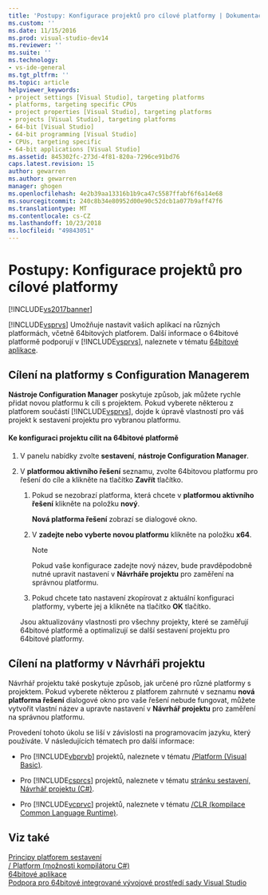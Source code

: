 ```yaml
---
title: 'Postupy: Konfigurace projektů pro cílové platformy | Dokumentace Microsoftu'
ms.custom: ''
ms.date: 11/15/2016
ms.prod: visual-studio-dev14
ms.reviewer: ''
ms.suite: ''
ms.technology:
- vs-ide-general
ms.tgt_pltfrm: ''
ms.topic: article
helpviewer_keywords:
- project settings [Visual Studio], targeting platforms
- platforms, targeting specific CPUs
- project properties [Visual Studio], targeting platforms
- projects [Visual Studio], targeting platforms
- 64-bit [Visual Studio]
- 64-bit programming [Visual Studio]
- CPUs, targeting specific
- 64-bit applications [Visual Studio]
ms.assetid: 845302fc-273d-4f81-820a-7296ce91bd76
caps.latest.revision: 15
author: gewarren
ms.author: gewarren
manager: ghogen
ms.openlocfilehash: 4e2b39aa13316b1b9ca47c5587ffabf6f6a14e68
ms.sourcegitcommit: 240c8b34e80952d00e90c52dcb1a077b9aff47f6
ms.translationtype: MT
ms.contentlocale: cs-CZ
ms.lasthandoff: 10/23/2018
ms.locfileid: "49843051"
---
```

# <a name="how-to-configure-projects-to-target-platforms"></a>Postupy: Konfigurace projektů pro cílové platformy
[!INCLUDE[vs2017banner](../includes/vs2017banner.md)]

[!INCLUDE[vsprvs](../includes/vsprvs-md.md)] Umožňuje nastavit vašich aplikací na různých platformách, včetně 64bitových platforem. Další informace o 64bitové platformě podporují v [!INCLUDE[vsprvs](../includes/vsprvs-md.md)], naleznete v tématu [64bitové aplikace](http://msdn.microsoft.com/library/fd4026bc-2c3d-4b27-86dc-ec5e96018181).  
  
## <a name="targeting-platforms-with-the-configuration-manager"></a>Cílení na platformy s Configuration Managerem  
 **Nástroje Configuration Manager** poskytuje způsob, jak můžete rychle přidat novou platformu k cíli s projektem. Pokud vyberete některou z platforem součástí [!INCLUDE[vsprvs](../includes/vsprvs-md.md)], dojde k úpravě vlastností pro váš projekt k sestavení projektu pro vybranou platformu.  
  
#### <a name="to-configure-a-project-to-target-a-64-bit-platform"></a>Ke konfiguraci projektu cílit na 64bitové platformě  
  
1. V panelu nabídky zvolte **sestavení**, **nástroje Configuration Manager**.  
  
2. V **platformou aktivního řešení** seznamu, zvolte 64bitovou platformu pro řešení do cíle a klikněte na tlačítko **Zavřít** tlačítko.  
  
   1.  Pokud se nezobrazí platforma, která chcete v **platformou aktivního řešení** klikněte na položku **nový**.  
  
        **Nová platforma řešení** zobrazí se dialogové okno.  
  
   2.  V **zadejte nebo vyberte novou platformu** klikněte na položku **x64**.  
  
       > [!NOTE]
       >  Pokud vaše konfigurace zadejte nový název, bude pravděpodobně nutné upravit nastavení v **Návrháře projektu** pro zaměření na správnou platformu.  
  
   3.  Pokud chcete tato nastavení zkopírovat z aktuální konfiguraci platformy, vyberte jej a klikněte na tlačítko **OK** tlačítko.  
  
   Jsou aktualizovány vlastnosti pro všechny projekty, které se zaměřují 64bitové platformě a optimalizují se další sestavení projektu pro 64bitové platformy.  
  
## <a name="targeting-platforms-in-the-project-designer"></a>Cílení na platformy v Návrháři projektu  
 Návrhář projektu také poskytuje způsob, jak určené pro různé platformy s projektem. Pokud vyberete některou z platforem zahrnuté v seznamu **nová platforma řešení** dialogové okno pro vaše řešení nebude fungovat, můžete vytvořit vlastní název a upravte nastavení v **Návrhář projektu**  pro zaměření na správnou platformu.  
  
 Provedení tohoto úkolu se liší v závislosti na programovacím jazyku, který používáte. V následujících tématech pro další informace:  
  
-   Pro [!INCLUDE[vbprvb](../includes/vbprvb-md.md)] projektů, naleznete v tématu [/Platform (Visual Basic)](http://msdn.microsoft.com/library/f9bc61e6-e854-4ae1-87b9-d6244de23fd1).  
  
-   Pro [!INCLUDE[csprcs](../includes/csprcs-md.md)] projektů, naleznete v tématu [stránku sestavení, Návrhář projektu (C#)](../ide/reference/build-page-project-designer-csharp.md).  
  
-   Pro [!INCLUDE[vcprvc](../includes/vcprvc-md.md)] projektů, naleznete v tématu [/CLR (kompilace Common Language Runtime)](http://msdn.microsoft.com/library/fec5a8c0-40ec-484c-a213-8dec918c1d6c).  
  
## <a name="see-also"></a>Viz také  
 [Principy platforem sestavení](../ide/understanding-build-platforms.md)   
 [/ Platform (možnosti kompilátoru C#)](http://msdn.microsoft.com/library/c290ff5e-47f4-4a85-9bb3-9c2525b0be04)   
 [64bitové aplikace](http://msdn.microsoft.com/library/fd4026bc-2c3d-4b27-86dc-ec5e96018181)   
 [Podpora pro 64bitové integrované vývojové prostředí sady Visual Studio](../ide/visual-studio-ide-64-bit-support.md)



